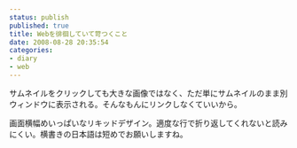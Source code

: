 ```yaml
---
status: publish
published: true
title: Webを徘徊していて苛つくこと
date: 2008-08-28 20:35:54
categories:
- diary
- web
---
```

サムネイルをクリックしても大きな画像ではなく、ただ単にサムネイルのまま別ウィンドウに表示される。そんなもんにリンクしなくていいから。

画面横幅めいっぱいなリキッドデザイン。適度な行で折り返してくれないと読みにくい。横書きの日本語は短めでお願いしますね。
